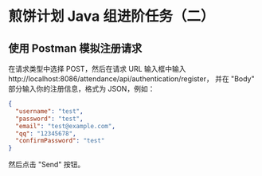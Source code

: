 # 煎饼计划 Java 组进阶任务（二）
## 使用 Postman 模拟注册请求
在请求类型中选择 POST，然后在请求 URL 输入框中输入 http://localhost:8086/attendance/api/authentication/register，
并在 "Body" 部分输入你的注册信息，格式为 JSON，例如：

```json
{
  "username": "test",
  "password": "test",
  "email": "test@example.com",
  "qq": "12345678",
  "confirmPassword": "test"
}
```

然后点击 "Send" 按钮。
